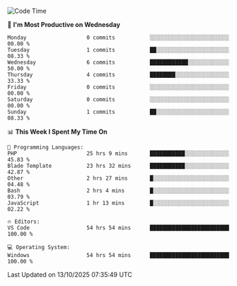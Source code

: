 <!--START_SECTION:waka-->
![Code Time](http://img.shields.io/badge/Code%20Time-6%2C107%20hrs%2045%20mins-blue)

📅 **I'm Most Productive on Wednesday** 

```text
Monday                   0 commits           ░░░░░░░░░░░░░░░░░░░░░░░░░   00.00 % 
Tuesday                  1 commits           ██░░░░░░░░░░░░░░░░░░░░░░░   08.33 % 
Wednesday                6 commits           ████████████░░░░░░░░░░░░░   50.00 % 
Thursday                 4 commits           ████████░░░░░░░░░░░░░░░░░   33.33 % 
Friday                   0 commits           ░░░░░░░░░░░░░░░░░░░░░░░░░   00.00 % 
Saturday                 0 commits           ░░░░░░░░░░░░░░░░░░░░░░░░░   00.00 % 
Sunday                   1 commits           ██░░░░░░░░░░░░░░░░░░░░░░░   08.33 % 
```


📊 **This Week I Spent My Time On** 

```text
💬 Programming Languages: 
PHP                      25 hrs 9 mins       ███████████░░░░░░░░░░░░░░   45.83 % 
Blade Template           23 hrs 32 mins      ███████████░░░░░░░░░░░░░░   42.87 % 
Other                    2 hrs 27 mins       █░░░░░░░░░░░░░░░░░░░░░░░░   04.48 % 
Bash                     2 hrs 4 mins        █░░░░░░░░░░░░░░░░░░░░░░░░   03.79 % 
JavaScript               1 hr 13 mins        █░░░░░░░░░░░░░░░░░░░░░░░░   02.22 % 

🔥 Editors: 
VS Code                  54 hrs 54 mins      █████████████████████████   100.00 % 

💻 Operating System: 
Windows                  54 hrs 54 mins      █████████████████████████   100.00 % 
```


 Last Updated on 13/10/2025 07:35:49 UTC
<!--END_SECTION:waka-->
